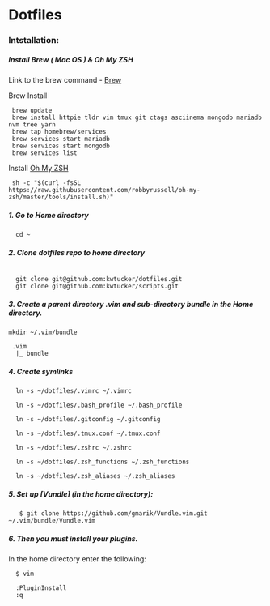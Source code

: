 # Dotfiles

### Intstallation:

##### Install Brew ( Mac OS ) & Oh My ZSH
Link to the brew command - [Brew](https://brew.sh/)

Brew Install
```
 brew update
 brew install httpie tldr vim tmux git ctags asciinema mongodb mariadb nvm tree yarn
 brew tap homebrew/services
 brew services start mariadb
 brew services start mongodb
 brew services list
```

Install [Oh My ZSH](https://github.com/robbyrussell/oh-my-zsh)
```
 sh -c "$(curl -fsSL https://raw.githubusercontent.com/robbyrussell/oh-my-zsh/master/tools/install.sh)"
```

##### 1. Go to Home directory
```
  cd ~
```

##### 2. Clone dotfiles repo to home directory
```

  git clone git@github.com:kwtucker/dotfiles.git
  git clone git@github.com:kwtucker/scripts.git
```

##### 3. Create a parent directory .vim and sub-directory bundle in the Home directory.
```
mkdir ~/.vim/bundle
```

```
 .vim
  |_ bundle
```

##### 4. Create symlinks

```
  ln -s ~/dotfiles/.vimrc ~/.vimrc

  ln -s ~/dotfiles/.bash_profile ~/.bash_profile

  ln -s ~/dotfiles/.gitconfig ~/.gitconfig

  ln -s ~/dotfiles/.tmux.conf ~/.tmux.conf

  ln -s ~/dotfiles/.zshrc ~/.zshrc

  ln -s ~/dotfiles/.zsh_functions ~/.zsh_functions

  ln -s ~/dotfiles/.zsh_aliases ~/.zsh_aliases
```

##### 5. Set up [Vundle] (in the home directory):
```
   $ git clone https://github.com/gmarik/Vundle.vim.git ~/.vim/bundle/Vundle.vim
```
##### 6. Then you must install your plugins.
In the home directory enter the following:
```shell
  $ vim

  :PluginInstall
  :q
```
